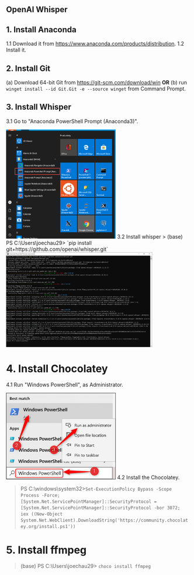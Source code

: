 ## OpenAI Whisper 

## 1. Install Anaconda
1.1 Download it from https://www.anaconda.com/products/distribution.
1.2 Install it.
## 2. Install Git
(a) Download 64-bit Git from https://git-scm.com/download/win
**OR**
(b) run `winget install --id Git.Git -e --source winget` from Command Prompt.
## 3. Install Whisper
3.1 Go to "Anaconda PowerShell Prompt (Anaconda3)".

<img src="https://github.com/joechau29/InstallOpenAIWhisper/blob/main/3.1.png" width=300>
3.2 Install whisper
> (base) PS C:\Users\joechau29> `pip install git+https://github.com/openai/whisper.git`

<img src="https://github.com/joechau29/InstallOpenAIWhisper/blob/main/3.2.png" width=400>

# 4. Install Chocolatey
4.1 Run "Windows PowerShell",  as Administrator.

<img src="https://github.com/joechau29/InstallOpenAIWhisper/blob/main/4.1.png" width=300>
4.2 Install the Chocolatey.

> PS C:\windows\system32>`Set-ExecutionPolicy Bypass -Scope Process -Force; [System.Net.ServicePointManager]::SecurityProtocol = [System.Net.ServicePointManager]::SecurityProtocol -bor 3072; iex ((New-Object System.Net.WebClient).DownloadString('https://community.chocolatey.org/install.ps1'))`

# 5. Install ffmpeg
> (base) PS C:\Users\joechau29> `choco install ffmpeg`